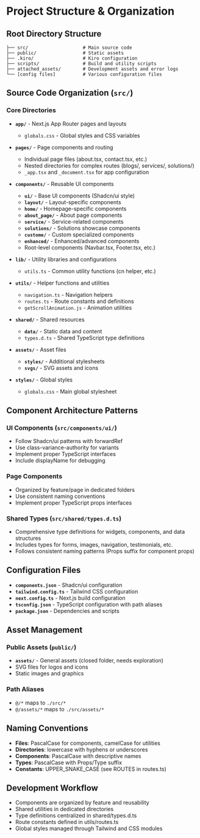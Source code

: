 # Project Structure & Organization

## Root Directory Structure

```
├── src/                    # Main source code
├── public/                 # Static assets
├── .kiro/                  # Kiro configuration
├── scripts/                # Build and utility scripts
├── attached_assets/        # Development assets and error logs
└── [config files]          # Various configuration files
```

## Source Code Organization (`src/`)

### Core Directories

- **`app/`** - Next.js App Router pages and layouts
  - `globals.css` - Global styles and CSS variables

- **`pages/`** - Page components and routing
  - Individual page files (about.tsx, contact.tsx, etc.)
  - Nested directories for complex routes (blogs/, services/, solutions/)
  - `_app.tsx` and `_document.tsx` for app configuration

- **`components/`** - Reusable UI components
  - **`ui/`** - Base UI components (Shadcn/ui style)
  - **`layout/`** - Layout-specific components
  - **`home/`** - Homepage-specific components
  - **`about_page/`** - About page components
  - **`service/`** - Service-related components
  - **`solutions/`** - Solutions showcase components
  - **`custome/`** - Custom specialized components
  - **`enhanced/`** - Enhanced/advanced components
  - Root-level components (Navbar.tsx, Footer.tsx, etc.)

- **`lib/`** - Utility libraries and configurations
  - `utils.ts` - Common utility functions (cn helper, etc.)

- **`utils/`** - Helper functions and utilities
  - `navigation.ts` - Navigation helpers
  - `routes.ts` - Route constants and definitions
  - `getScrollAnimation.js` - Animation utilities

- **`shared/`** - Shared resources
  - **`data/`** - Static data and content
  - `types.d.ts` - Shared TypeScript type definitions

- **`assets/`** - Asset files
  - **`styles/`** - Additional stylesheets
  - **`svgs/`** - SVG assets and icons

- **`styles/`** - Global styles
  - `globals.css` - Main global stylesheet

## Component Architecture Patterns

### UI Components (`src/components/ui/`)
- Follow Shadcn/ui patterns with forwardRef
- Use class-variance-authority for variants
- Implement proper TypeScript interfaces
- Include displayName for debugging

### Page Components
- Organized by feature/page in dedicated folders
- Use consistent naming conventions
- Implement proper TypeScript props interfaces

### Shared Types (`src/shared/types.d.ts`)
- Comprehensive type definitions for widgets, components, and data structures
- Includes types for forms, images, navigation, testimonials, etc.
- Follows consistent naming patterns (Props suffix for component props)

## Configuration Files

- **`components.json`** - Shadcn/ui configuration
- **`tailwind.config.ts`** - Tailwind CSS configuration
- **`next.config.ts`** - Next.js build configuration
- **`tsconfig.json`** - TypeScript configuration with path aliases
- **`package.json`** - Dependencies and scripts

## Asset Management

### Public Assets (`public/`)
- **`assets/`** - General assets (closed folder, needs exploration)
- SVG files for logos and icons
- Static images and graphics

### Path Aliases
- `@/*` maps to `./src/*`
- `@/assets/*` maps to `./src/assets/*`

## Naming Conventions

- **Files**: PascalCase for components, camelCase for utilities
- **Directories**: lowercase with hyphens or underscores
- **Components**: PascalCase with descriptive names
- **Types**: PascalCase with Props/Type suffix
- **Constants**: UPPER_SNAKE_CASE (see ROUTES in routes.ts)

## Development Workflow

- Components are organized by feature and reusability
- Shared utilities in dedicated directories
- Type definitions centralized in shared/types.d.ts
- Route constants defined in utils/routes.ts
- Global styles managed through Tailwind and CSS modules